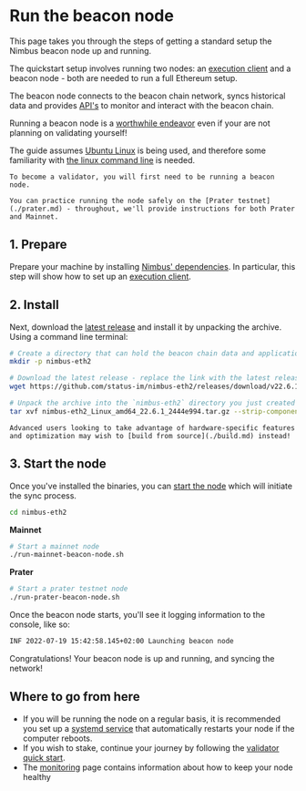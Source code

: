# Run the beacon node

This page takes you through the steps of getting a standard setup the Nimbus beacon node up and running.

The quickstart setup involves running two nodes: an [execution client](./eth1.md) and a beacon node - both are needed to run a full Ethereum setup.

The beacon node connects to the beacon chain network, syncs historical data and provides [API's](./rest-api.md) to monitor and interact with the beacon chain.

Running a beacon node is a [worthwhile endeavor](https://vitalik.ca/general/2021/05/23/scaling.html#its-crucial-for-blockchain-decentralization-for-regular-users-to-be-able-to-run-a-node) even if your are not planning on validating yourself!

The guide assumes [Ubuntu Linux](https://ubuntu.com/download/server) is being used, and therefore some familiarity with [the linux command line](https://ubuntu.com/tutorials/command-line-for-beginners) is needed.

```admonish note
To become a validator, you will first need to be running a beacon node.
```

```admonish note
You can practice running the node safely on the [Prater testnet](./prater.md) - throughout, we'll provide instructions for both Prater and Mainnet.
```

## 1. Prepare

Prepare your machine by installing [Nimbus' dependencies](./install.md). In particular, this step will show how to set up an [execution client](./eth1.md).

## 2. Install

Next, download the [latest release](./binaries.md) and install it by unpacking the archive. Using a command line terminal:

```sh
# Create a directory that can hold the beacon chain data and applications - this should be a fast SSD
mkdir -p nimbus-eth2

# Download the latest release - replace the link with the latest release on the download page!
wget https://github.com/status-im/nimbus-eth2/releases/download/v22.6.1/nimbus-eth2_Linux_amd64_22.6.1_2444e994.tar.gz

# Unpack the archive into the `nimbus-eth2` directory you just created
tar xvf nimbus-eth2_Linux_amd64_22.6.1_2444e994.tar.gz --strip-components 1 -C nimbus-eth2
```

```admonish tip
Advanced users looking to take advantage of hardware-specific features and optimization may wish to [build from source](./build.md) instead!
```

## 3. Start the node

Once you've installed the binaries, you can [start the node](./start-syncing.md) which will initiate the sync process.

```sh
cd nimbus-eth2
```

**Mainnet**

```sh
# Start a mainnet node
./run-mainnet-beacon-node.sh
```

**Prater**

```sh
# Start a prater testnet node
./run-prater-beacon-node.sh
```

Once the beacon node starts, you'll see it logging information to the console, like so:

```sh
INF 2022-07-19 15:42:58.145+02:00 Launching beacon node                      topics="beacnde" version=v22.6.1-2444e9-stateofus ...
```

Congratulations! Your beacon node is up and running, and syncing the network!

## Where to go from here

* If you will be running the node on a regular basis, it is recommended you set up a [systemd service](./beacon-node-systemd.md) that automatically restarts your node if the computer reboots.
* If you wish to stake, continue your journey by following the [validator quick start](./run-a-validator.md).
* The [monitoring](./health.md) page contains information about how to keep your node healthy
